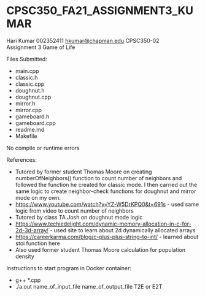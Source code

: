 # CPSC350_FA21_ASSIGNMENT3_KUMAR

Hari Kumar
002352411
hkumar@chapman.edu
CPSC350-02  
Assignment 3 Game of Life 

Files Submitted:
- main.cpp
- classic.h
- classic.cpp
- doughnut.h
- doughnut.cpp
- mirror.h
- mirror.cpp
- gameboard.h
- gameboard.cpp
- readme.md
- Makefile

No compile or runtime errors

References:
- Tutored by former student Thomas Moore on creating numberOfNeighbors() function to count number of neighbors and followed the function he created for classic mode. I then carried out the same logic to create neighbor-check functions for doughnut and mirror mode on my own.
- https://www.youtube.com/watch?v=YZ-W5DrKPQ0&t=691s - used same logic from video to count number of neighbors
- Tutored by class TA Josh on doughnut mode logic
- https://www.techiedelight.com/dynamic-memory-allocation-in-c-for-2d-3d-array/ - used site to learn about 2d dynamically allocated arrays
- https://careerkarma.com/blog/c-plus-plus-string-to-int/ - learned about stoi function here 
- Also used former student Thomas Moore calculation for population density

Instructions to start program in Docker container:

- g++ *.cpp
- ./a.out name_of_input_file name_of_output_file T2E or E2T
